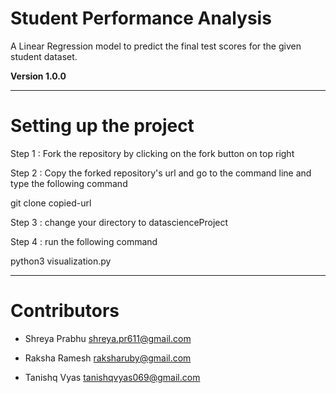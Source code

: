# Student Performance Analysis

A Linear Regression model to predict the final test scores for the given student dataset.

**Version 1.0.0**

---
# Setting up the project

Step 1 : 
Fork the repository by clicking on the fork button on top right

Step 2 : 
Copy the forked repository's url and go to the command line and type the following command

git clone copied-url
  
Step 3 : 
change your directory to datascienceProject

Step 4 : 
run the following command

python3 visualization.py

---
# Contributors

- Shreya Prabhu <shreya.pr611@gmail.com>

- Raksha Ramesh <raksharuby@gmail.com>

- Tanishq Vyas <tanishqvyas069@gmail.com>





